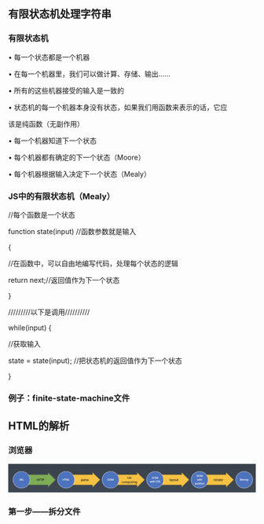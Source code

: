 ## 有限状态机处理字符串
### 有限状态机
• 每一个状态都是一个机器


• 在每一个机器里，我们可以做计算、存储、输出......


• 所有的这些机器接受的输入是一致的


• 状态机的每一个机器本身没有状态，如果我们用函数来表示的话，它应


该是纯函数（无副作用）


• 每一个机器知道下一个状态


• 每个机器都有确定的下一个状态（Moore）


• 每个机器根据输入决定下一个状态（Mealy）

### JS中的有限状态机（Mealy）
//每个函数是一个状态


function state(input) //函数参数就是输入


{


//在函数中，可以自由地编写代码，处理每个状态的逻辑


return next;//返回值作为下一个状态


}


/////////以下是调用//////////


while(input) {


//获取输入


state = state(input); //把状态机的返回值作为下一个状态


}

### 例子：finite-state-machine文件

## HTML的解析
 ### 浏览器
   ![avatar](https://github.com/wpngpeng/Frontend-01-Template/blob/master/week06/5.jpg)
   
 ### 第一步——拆分文件
 
   
